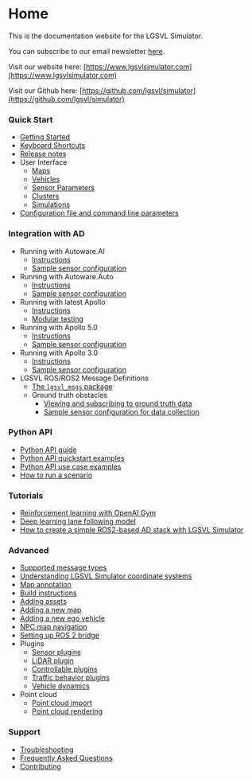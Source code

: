 # Home

This is the documentation website for the LGSVL Simulator.

You can subscribe to our email newsletter [here](http://eepurl.com/go_1w9).

Visit our website here: [https://www.lgsvlsimulator.com](https://www.lgsvlsimulator.com)

Visit our Github here: [https://github.com/lgsvl/simulator](https://github.com/lgsvl/simulator)

### Quick Start

* [Getting Started](getting-started.md)
* [Keyboard Shortcuts](keyboard-shortcuts.md)
* [Release notes](changelog.md)
* User Interface
	* [Maps](maps-tab.md)
	* [Vehicles](vehicles-tab.md)
	* [Sensor Parameters](sensor-json-options.md)
	* [Clusters](clusters-tab.md)
	* [Simulations](simulations-tab.md) 
* [Configuration file and command line parameters](config-and-cmd-line-params.md)

### Integration with AD

* Running with Autoware.AI
	* [Instructions](autoware-instructions.md)
	* [Sample sensor configuration](autoware-json-example.md)
* Running with Autoware.Auto
	* [Instructions](autoware-auto-instructions.md)
	* [Sample sensor configuration](autoware-auto-json-example.md)
* Running with latest Apollo
	* [Instructions](apollo-master-instructions.md)
	* [Modular testing](modular-testing.md)
* Running with Apollo 5.0
	* [Instructions](apollo5-0-instructions.md)
	* [Sample sensor configuration](apollo5-0-json-example.md)
* Running with Apollo 3.0
	* [Instructions](apollo-instructions.md)
	* [Sample sensor configuration](apollo-json-example.md)
* LGSVL ROS/ROS2 Message Definitions
	* [The `lgsvl_msgs` package](lgsvl-msgs.md)
	* Ground truth obstacles
		* [Viewing and subscribing to ground truth data](perception-ground-truth.md)
		* [Sample sensor configuration for data collection](ground-truth-json-example.md)

### Python API

* [Python API guide](python-api.md)
* [Python API quickstart examples](api-quickstart-descriptions.md)
* [Python API use case examples](api-example-descriptions.md)
* [How to run a scenario](api-how-to-run-scenario.md)

### Tutorials

* [Reinforcement learning with OpenAI Gym](openai-gym.md)
* [Deep learning lane following model](lane-following.md)
* [How to create a simple ROS2-based AD stack with LGSVL Simulator](create-ros2-ad-stack.md)

### Advanced
* [Supported message types](simulator-messages.md)
* [Understanding LGSVL Simulator coordinate systems](simulator-coordinate-system.md)
* [Map annotation](map-annotation.md)
* [Build instructions](build-instructions.md)
* [Adding assets](assets.md)
* [Adding a new map](add-new-map.md)
* [Adding a new ego vehicle](add-new-ego-vehicle.md)
* [NPC map navigation](npc-map-navigation.md)
* [Setting up ROS 2 bridge](ros2-bridge.md)
* Plugins
	* [Sensor plugins](sensor-plugins.md)
	* [LiDAR plugin](lidar-plugin.md)
	* [Controllable plugins](controllable-plugins.md)
	* [Traffic behavior plugins](npc-plugins.md)
	* [Vehicle dynamics](ego-vehicle-dynamics.md)
* Point cloud
	* [Point cloud import](pointcloud-import.md)
	* [Point cloud rendering](pointcloud-rendering.md) 

### Support
* [Troubleshooting](troubleshooting.md)
* [Frequently Asked Questions](faq.md)
* [Contributing](contributing.md)
